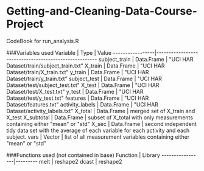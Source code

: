 # Getting-and-Cleaning-Data-Course-Project
CodeBook for run_analysis.R

###Variables used
Variable         | Type       | Value
-----------------|------------------------------------------------------
subject_train    | Data.Frame | "UCI HAR Dataset/train/subject_train.txt"
X_train          | Data.Frame | "UCI HAR Dataset/train/X_train.txt"
y_train          | Data.Frame | "UCI HAR Dataset/train/y_train.txt"
subject_test     | Data.Frame | "UCI HAR Dataset/test/subject_test.txt"
X_test           | Data.Frame | "UCI HAR Dataset/test/X_test.txt"
y_test           | Data.Frame | "UCI HAR Dataset/test/y_test.txt"
features         | Data.Frame | "UCI HAR Dataset/features.txt"
activity_labels  | Data.Frame | "UCI HAR Dataset/activity_labels.txt"
X_total          | Data.Frame | merged set of X_train and X_test
X_subtotal       | Data.Frame | subset of X_total with only measurements containing either "mean" or "std"
X_sec            | Data.Frame | second independent tidy data set with the average of each variable for each activity and each subject.
vars             | Vector     | list of all measurement variables containing either "mean" or "std"

###Functions used (not contained in base)
Function         | Library
-----------------|---------
melt             | reshape2
dcast            | reshape2
